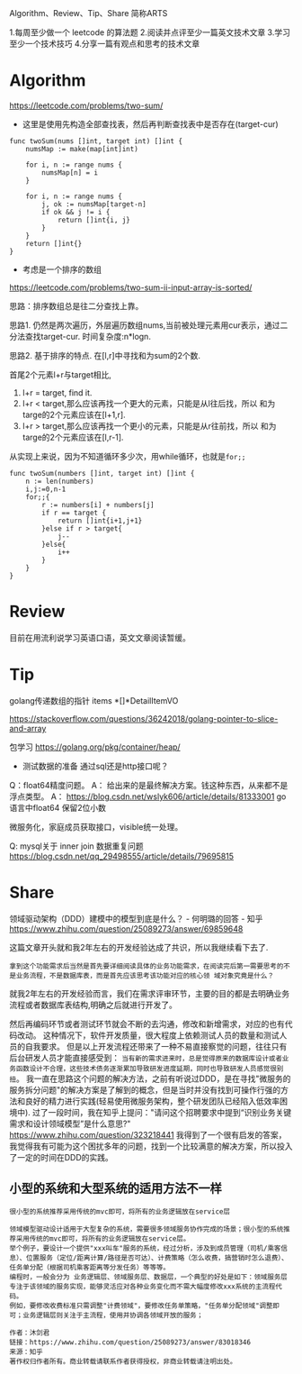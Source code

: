 
Algorithm、Review、Tip、Share 简称ARTS

1.每周至少做一个 leetcode 的算法题 2.阅读并点评至少一篇英文技术文章 3.学习至少一个技术技巧 4.分享一篇有观点和思考的技术文章

# Algorithm
https://leetcode.com/problems/two-sum/

* 这里是使用先构造全部查找表，然后再判断查找表中是否存在(target-cur)
```
func twoSum(nums []int, target int) []int {
	numsMap := make(map[int]int)

	for i, n := range nums {
		numsMap[n] = i
	}

	for i, n := range nums {
		j, ok := numsMap[target-n]
		if ok && j != i {
            return []int{i, j}
		}
	}
	return []int{}
}
```

* 考虑是一个排序的数组

https://leetcode.com/problems/two-sum-ii-input-array-is-sorted/

思路：排序数组总是往二分查找上靠。

思路1. 仍然是两次遍历，外层遍历数组nums,当前被处理元素用cur表示，通过二分法查找target-cur. 时间复杂度:n*logn.

思路2. 基于排序的特点. 在[l,r]中寻找和为sum的2个数.

首尾2个元素l+r与target相比, 
1. l+r = target, find it.
2. l+r < target,那么应该再找一个更大的元素，只能是从l往后找，所以 和为targe的2个元素应该在[l+1,r].
3. l+r > target,那么应该再找一个更小的元素，只能是从r往前找，所以 和为targe的2个元素应该在[l,r-1].

从实现上来说，因为不知道循环多少次，用while循环，也就是`for;;`

```
func twoSum(numbers []int, target int) []int {
    n := len(numbers)
    i,j:=0,n-1
    for;;{
        r := numbers[i] + numbers[j]
        if r == target {
            return []int{i+1,j+1}
        }else if r > target{
            j--
        }else{
            i++
        }
    }
}
```

# Review
目前在用流利说学习英语口语，英文文章阅读暂缓。

# Tip

golang传递数组的指针
items *[]*DetailItemVO

https://stackoverflow.com/questions/36242018/golang-pointer-to-slice-and-array

包学习
https://golang.org/pkg/container/heap/

* 测试数据的准备
通过sql还是http接口呢？


Q：float64精度问题。
A： 给出来的是最终解决方案。钱这种东西，从来都不是浮点类型。
A： https://blog.csdn.net/wslyk606/article/details/81333001
go语言中float64 保留2位小数

微服务化，家庭成员获取接口，visible统一处理。

Q: mysql关于 inner join 数据重复问题
https://blog.csdn.net/qq_29498555/article/details/79695815

# Share
领域驱动架构（DDD）建模中的模型到底是什么？ - 何明璐的回答 - 知乎
https://www.zhihu.com/question/25089273/answer/69859648

这篇文章开头就和我2年左右的开发经验达成了共识，所以我继续看下去了.
```
拿到这个功能需求后当然是首先要详细阅读具体的业务功能需求，在阅读完后第一需要思考的不是业务流程，不是数据库表，而是首先应该思考该功能对应的核心领 域对象究竟是什么？
```
就我2年左右的开发经验而言，我们在需求评审环节，主要的目的都是去明确业务流程或者数据库表结构,明确之后就进行开发了。

然后再编码环节或者测试环节就会不断的去沟通，修改和新增需求，对应的也有代码改动。
这种情况下，软件开发质量，很大程度上依赖测试人员的数量和测试人员的自我要求。
但是以上开发流程还带来了一种不易直接察觉的问题，往往只有后台研发人员才能直接感受到：
`当有新的需求进来时，总是觉得原来的数据库设计或者业务函数设计不合理，这些技术债务逐渐累加导致研发进度延期，同时也导致研发人员感觉很别扭`。
我一直在思路这个问题的解决方法，之前有听说过DDD，是在寻找"微服务的服务拆分问题"的解决方案是了解到的概念，但是当时并没有找到可操作行强的方法和良好的精力进行实践(轻易使用微服务架构，整个研发团队已经陷入低效率困境中).
过了一段时间，我在知乎上提问："请问这个招聘要求中提到“识别业务关键需求和设计领域模型”是什么意思?"
https://www.zhihu.com/question/323218441
我得到了一个很有启发的答案，我觉得我有可能为这个困扰多年的问题，找到一个比较满意的解决方案，所以投入了一定的时间在DDD的实践。


## 小型的系统和大型系统的适用方法不一样
`很小型的系统推荐采用传统的mvc即可，将所有的业务逻辑放在service层`

```
领域模型驱动设计适用于大型复杂的系统，需要很多领域服务协作完成的场景；很小型的系统推荐采用传统的mvc即可，将所有的业务逻辑放在service层。
举个例子，要设计一个提供"xxx叫车"服务的系统，经过分析，涉及到成员管理（司机/乘客信息）、位置服务（定位/距离计算/路径是否可达）、计费策略（怎么收费，搞营销时怎么退费）、任务单分配（根据司机乘客距离等分发任务）等等等。
编程时，一般会分为 业务逻辑层、领域服务层、数据层，一个典型的好处是如下：领域服务层专注于该领域的服务实现，能够灵活应对各种业务变化而不需大幅度修改xxx系统的主流程代码。
例如，要修改收费标准只需调整"计费领域"，要修改任务单策略，"任务单分配领域"调整即可；业务逻辑层则关注于主流程，使用并协调各领域开放的服务；

作者：沐剑君
链接：https://www.zhihu.com/question/25089273/answer/83018346
来源：知乎
著作权归作者所有。商业转载请联系作者获得授权，非商业转载请注明出处。
```

